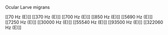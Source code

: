Ocular Larve migrans

[[70 Hz (E)]]
[[370 Hz (E)]]
[[700 Hz (E)]]
[[850 Hz (E)]]
[[5690 Hz (E)]]
[[7250 Hz (E)]]
[[30000 Hz (E)]]
[[55540 Hz (E)]]
[[93500 Hz (E)]]
[[322060 Hz (E)]]